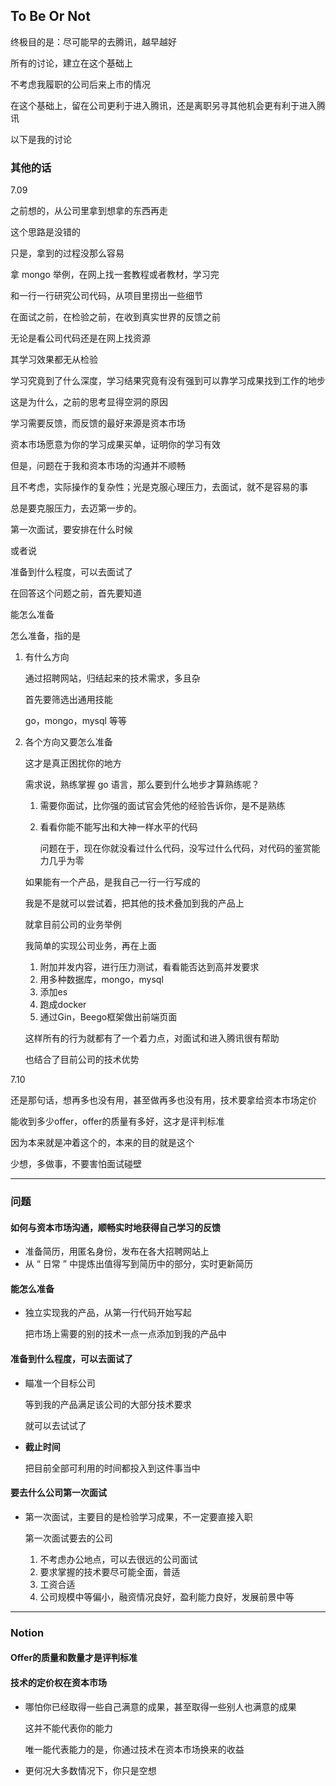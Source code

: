 ## To Be Or Not

终极目的是：尽可能早的去腾讯，越早越好

所有的讨论，建立在这个基础上

不考虑我履职的公司后来上市的情况

在这个基础上，留在公司更利于进入腾讯，还是离职另寻其他机会更有利于进入腾讯

以下是我的讨论

### 其他的话

7.09

之前想的，从公司里拿到想拿的东西再走

这个思路是没错的

只是，拿到的过程没那么容易

拿 mongo 举例，在网上找一套教程或者教材，学习完

和一行一行研究公司代码，从项目里捞出一些细节



在面试之前，在检验之前，在收到真实世界的反馈之前

无论是看公司代码还是在网上找资源

其学习效果都无从检验

学习究竟到了什么深度，学习结果究竟有没有强到可以靠学习成果找到工作的地步

这是为什么，之前的思考显得空洞的原因

学习需要反馈，而反馈的最好来源是资本市场

资本市场愿意为你的学习成果买单，证明你的学习有效

但是，问题在于我和资本市场的沟通并不顺畅

且不考虑，实际操作的复杂性；光是克服心理压力，去面试，就不是容易的事



总是要克服压力，去迈第一步的。

第一次面试，要安排在什么时候

或者说

准备到什么程度，可以去面试了



在回答这个问题之前，首先要知道

能怎么准备

怎么准备，指的是

1. 有什么方向

   通过招聘网站，归结起来的技术需求，多且杂

   首先要筛选出通用技能

   go，mongo，mysql 等等

2. 各个方向又要怎么准备

   这才是真正困扰你的地方

   需求说，熟练掌握 go 语言，那么要到什么地步才算熟练呢？

   1. 需要你面试，比你强的面试官会凭他的经验告诉你，是不是熟练

   2. 看看你能不能写出和大神一样水平的代码

      问题在于，现在你就没看过什么代码，没写过什么代码，对代码的鉴赏能力几乎为零

   如果能有一个产品，是我自己一行一行写成的

   我是不是就可以尝试着，把其他的技术叠加到我的产品上

   就拿目前公司的业务举例

   我简单的实现公司业务，再在上面

   1. 附加并发内容，进行压力测试，看看能否达到高并发要求
   2. 用多种数据库，mongo，mysql
   3. 添加es
   4. 跑成docker
   5. 通过Gin，Beego框架做出前端页面

   这样所有的行为就都有了一个着力点，对面试和进入腾讯很有帮助

   也结合了目前公司的技术优势


7.10

还是那句话，想再多也没有用，甚至做再多也没有用，技术要拿给资本市场定价

能收到多少offer，offer的质量有多好，这才是评判标准

因为本来就是冲着这个的，本来的目的就是这个

少想，多做事，不要害怕面试碰壁



























---

### 问题

#### 如何与资本市场沟通，顺畅实时地获得自己学习的反馈

+ 准备简历，用匿名身份，发布在各大招聘网站上
+ 从 “ 日常 ”  中提炼出值得写到简历中的部分，实时更新简历

#### 能怎么准备

+ 独立实现我的产品，从第一行代码开始写起

  把市场上需要的别的技术一点一点添加到我的产品中

#### 准备到什么程度，可以去面试了

+ 瞄准一个目标公司

  等到我的产品满足该公司的大部分技术要求

  就可以去试试了

+ **截止时间**

  把目前全部可利用的时间都投入到这件事当中

  

#### 要去什么公司第一次面试

+ 第一次面试，主要目的是检验学习成果，不一定要直接入职

  第一次面试要去的公司

  1. 不考虑办公地点，可以去很远的公司面试
  2. 要求掌握的技术要尽可能全面，普适
  3. 工资合适
  4. 公司规模中等偏小，融资情况良好，盈利能力良好，发展前景中等





---

### Notion

#### Offer的质量和数量才是评判标准

#### 技术的定价权在资本市场

+ 哪怕你已经取得一些自己满意的成果，甚至取得一些别人也满意的成果

  这并不能代表你的能力

  唯一能代表能力的是，你通过技术在资本市场换来的收益

+ 更何况大多数情况下，你只是空想





























